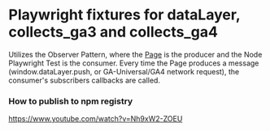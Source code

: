 # Playwright fixtures for dataLayer, collects_ga3 and collects_ga4

Utilizes the Observer Pattern, where the [Page](https://playwright.dev/docs/api/class-page) is the producer and the Node Playwright Test is the consumer. Every time the Page produces a message (window.dataLayer.push, or GA-Universal/GA4 network request), the consumer's subscribers callbacks are called.

### How to publish to npm registry

https://www.youtube.com/watch?v=Nh9xW2-ZOEU

